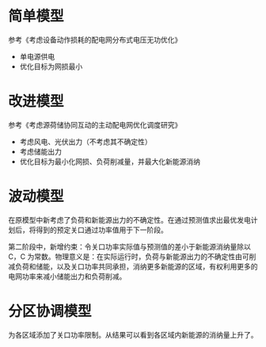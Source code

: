# 简单模型

参考《考虑设备动作损耗的配电网分布式电压无功优化》

- 单电源供电
- 优化目标为网损最小

# 改进模型

参考《考虑源荷储协同互动的主动配电网优化调度研究》

- 考虑风电、光伏出力（不考虑其不确定性）
- 考虑储能出力
- 优化目标为最小化网损、负荷削减量，并最大化新能源消纳

# 波动模型

在原模型中新考虑了负荷和新能源出力的不确定性。在通过预测值求出最优发电计划后，将得到的预定关口通过功率值用于下一阶段。

第二阶段中，新增约束：令关口功率实际值与预测值的差小于新能源消纳量除以 C，C 为常数。物理意义是：在实际运行时，负荷与新能源出力的不确定性由可削减负荷和储能，以及关口功率共同承担，消纳更多新能源的区域，有权利用更多的电网功率来减小储能出力和负荷削减。

# 分区协调模型

为各区域添加了关口功率限制。从结果可以看到各区域内新能源的消纳量上升了。
